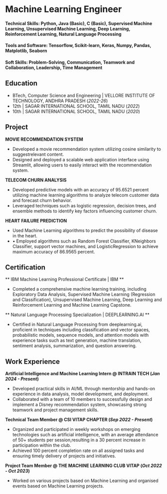 # Machine Learning Engineer

#### Technical Skills: Python, Java (Basic), C (Basic), Supervised Machine Learning, Unsupervised Machine Learning, Deep Learning, Reinforcement Learning, Natural Language Processing
#### Tools and Software: Tensorflow, Scikit-learn, Keras, Numpy, Pandas, Matplotlib, Seaborn
#### Soft Skills: Problem-Solving, Communication, Teamwork and Collaboration, Leadership, Time Management

## Education
- BTech, Computer Science and Engineering | VELLORE INSTITUTE OF TECHNOLOGY, ANDHRA PRADESH (_2022-26_)
- 12th | SAGAR INTERNATIONAL SCHOOL, TAMIL NADU (_2022_)
- 10th | SAGAR INTERNATIONAL SCHOOL, TAMIL NADU (_2020_)

## Project
**MOVIE RECOMMENDATION SYSTEM**
-  Developed a movie recommendation system utilizing cosine similarity to
suggestrelevant content.
- Designed and deployed a scalable web application interface using
Streamlit, allowing users to easily interact with the recommendation
system.

**TELECOM CHURN ANALYSIS**
-  Developed predictive models with an accuracy of 95.6521 percent
utilizing machine learning algorithms to analyze telecom customer data
and forecast churn behavior.
- Leveraged techniques such as logistic regression, decision trees, and
ensemble methods to identify key factors influencing customer churn.

**HEART FAILURE PREDICTION**
-  Used Machine Learning algorithms to predict the possibility of disease
in the heart.
- • Employed algorithms such as Random Forest Classifier, KNeighbors
Classifier, support vector machines, and LogisticRegression to achieve
maximum accuracy of 86.9565 percent.

## Certification
**  IBM Machine Learning Professional Certificate | IBM **
 - Completed a comprehensive machine learning training, including
Exploratory Data Analysis, Supervised Machine Learning (Regression
and Classification), Unsupervised Machine Learning, Deep Learning and
Reinforcement Learning and Machine Learning Capstone.

** Natural Language Processing Specialization | DEEPLEARNING.AI **
 - Certified in Natural Language Processing from deeplearning.ai,
proficient in techniques including classification and vector spaces,
probabilistic models, sequence models, and attention models with
experience tasks such as text generation, machine translation, sentiment
analysis, summarization, and question answering.


## Work Experience
**Artificial Intelligence and Machine Learning Intern @ INTRAIN TECH (_Jan 2024 - Present_)**
- Developed practical skills in AI/ML through mentorship and hands-on
experience in data analysis, model development, and deployment.
- Collaborated with a team of 10 members to successfully design and implement
a Disney recommendation system, showcasing strong teamwork and project
management skills.

**Technical Team Member @ CSI VITAP CHAPTER (_Sep 2022 - Present_)**
- Organized and participated in weekly workshops on emerging technologies
such as artificial intelligence, with an average attendance of 50+ students per
session,resulting in a 30 percent increase in participation within the club.
- Achieved 100 percent completion rate on all assigned tasks and ensuring timely
delivery of projects and initiatives.

**Project Team Member @ THE MACHINE LEARNING CLUB VITAP (_Oct 2022 - Oct 2023_)**
- Worked on various projects based on Machine Learning and organised events based
on Machine Learning projects.
